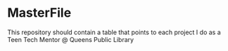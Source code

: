 # MasterFile
This repository should contain a table that points to each project I do as a Teen Tech Mentor @ Queens Public Library
